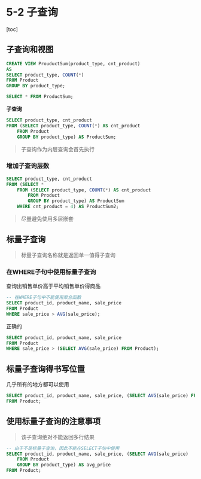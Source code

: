 # 5-2 子查询

[toc]

## 子查询和视图

```sql
CREATE VIEW ProuductSum(product_type, cnt_product)
AS
SELECT product_type, COUNT(*)
FROM Product
GROUP BY product_type;

SELECT * FROM ProductSum;
```

**子查询**

```sql
SELECT product_type, cnt_product
FROM (SELECT product_type, COUNT(*) AS cnt_product
    FROM Product
    GROUP BY product_type) AS ProductSum;
```

> 子查询作为内层查询会首先执行

### 增加子查询层数

```sql
SELECT product_type, cnt_product
FROM (SELECT * 
    FROM (SELECT product_type, COUNT(*) AS cnt_product
        FROM Product
        GROUP BY product_type) AS ProductSum
    WHERE cnt_product = 4) AS ProductSum2;
```

> 尽量避免使用多层嵌套

## 标量子查询

> 标量子查询名称就是返回单一值得子查询

### 在WHERE子句中使用标量子查询

查询出销售单价高于平均销售单价得商品

```sql
-- 在WHERE子句中不能使用聚合函数
SELECT product_id, product_name, sale_price
FROM Product
WHERE sale_price > AVG(sale_price);
```

正确的

```sql
SELECT product_id, product_name, sale_price
FROM Product
WHERE sale_price > (SELECT AVG(sale_price) FROM Product);
```

## 标量子查询得书写位置

几乎所有的地方都可以使用

```sql
SELECT product_id, product_name, sale_price, (SELECT AVG(sale_price) FROM Product) AS avg_price
FROM Product;
```

## 使用标量子查询的注意事项

> 该子查询绝对不能返回多行结果

```sql
-- 由于不是标量子查询，因此不能在SELECT子句中使用
SELECT product_id, product_name, sale_price, (SELECT AVG(sale_price)
	FROM Product
	GROUP BY product_type) AS avg_price
FROM Product;
```

